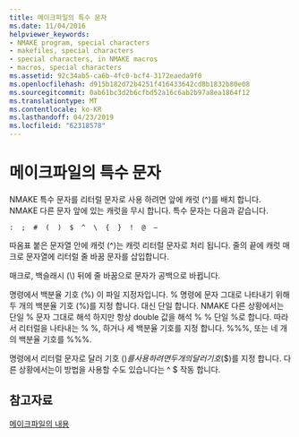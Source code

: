 ```yaml
---
title: 메이크파일의 특수 문자
ms.date: 11/04/2016
helpviewer_keywords:
- NMAKE program, special characters
- makefiles, special characters
- special characters, in NMAKE macros
- macros, special characters
ms.assetid: 92c34ab5-ca6b-4fc0-bcf4-3172eaeda9f0
ms.openlocfilehash: d915b182d72b4251f416433642cd8b1832b80e08
ms.sourcegitcommit: 0ab61bc3d2b6cfbd52a16c6ab2b97a8ea1864f12
ms.translationtype: MT
ms.contentlocale: ko-KR
ms.lasthandoff: 04/23/2019
ms.locfileid: "62318578"
---
```

# <a name="special-characters-in-a-makefile"></a>메이크파일의 특수 문자

NMAKE 특수 문자를 리터럴 문자로 사용 하려면 앞에 캐럿 (^)를 배치 합니다. NMAKE 다른 문자 앞에 있는 캐럿을 무시 합니다. 특수 문자는 다음과 같습니다.

`:  ;  #  (  )  $  ^  \  {  }  !  @  —`

따옴표 붙은 문자열 안에 캐럿 (^)는 캐럿 리터럴 문자로 처리 됩니다. 줄의 끝에 캐럿 매크로 문자열에 리터럴 줄 바꿈 문자를 삽입합니다.

매크로, 백슬래시 (\\) 뒤에 줄 바꿈으로 문자가 공백으로 바뀝니다.

명령에서 백분율 기호 (%) 이 파일 지정자입니다. % 명령에 문자 그대로 나타내기 위해 두 개의 백분율 기호 (%)를 지정 합니다. 대신 단일 합니다. NMAKE 다른 상황에서는 단일 % 문자 그대로 해석 하지만 항상 double 값을 해석 % % 단일 %로 합니다. 따라서 리터럴을 나타내는 % %, 하거나 세 백분율 기호를 지정 합니다. %%%, 또는 네 개의 백분율 기호를 %%%.

명령에서 리터럴 문자로 달러 기호 ($)를 사용 하려면 두 개의 달러 기호 ($$)를 지정 합니다. 다른 상황에서는이 방법을 사용할 수도 있습니다는 ^ $ 작동 합니다.

## <a name="see-also"></a>참고자료

[메이크파일의 내용](contents-of-a-makefile.md)
